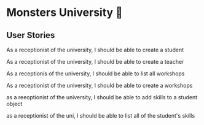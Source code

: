 # Monsters University :taco:

## User Stories
As a receptionist of the university, I should be able to create a student

As a receptionist of the university, I should be able to create a teacher

As a receptionis of the university, I should be able to list all workshops

As a receptionist of the university, I should be able to create a workshops

as a reeoptionist of the university, I should be able to add skills to a student object

as a receptionist of the uni, I should be able to list all of the student's skills
